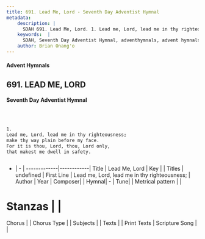 ```yaml
---
title: 691. Lead Me, Lord - Seventh Day Adventist Hymnal
metadata:
    description: |
      SDAH 691. Lead Me, Lord. 1. Lead me, Lord, lead me in thy righteousness; make thy way plain before my face. For it is thou, Lord, thou, Lord only, that makest me dwell in safety.
    keywords:  |
      SDAH, Seventh Day Adventist Hymnal, adventhymnals, advent hymnals, Lead Me, Lord, Lead me, Lord, lead me in thy righteousness; 
    author: Brian Onang'o
---
```


#### Advent Hymnals
## 691. LEAD ME, LORD
#### Seventh Day Adventist Hymnal

```txt



1.
Lead me, Lord, lead me in thy righteousness;
make thy way plain before my face.
For it is thou, Lord, thou, Lord only,
that makest me dwell in safety.



```

- |   -  |
-------------|------------|
Title | Lead Me, Lord |
Key |  |
Titles | undefined |
First Line | Lead me, Lord, lead me in thy righteousness; |
Author | 
Year | 
Composer|  |
Hymnal|  - |
Tune|  |
Metrical pattern | |
# Stanzas |  |
Chorus |  |
Chorus Type |  |
Subjects |  |
Texts |  |
Print Texts | 
Scripture Song |  |
  

